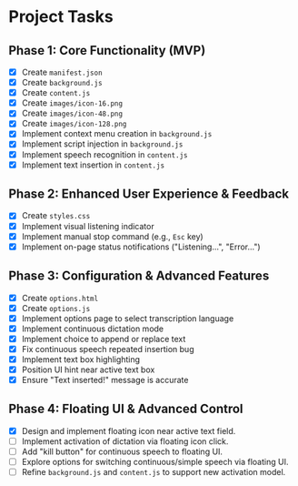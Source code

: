 # Project Tasks

## Phase 1: Core Functionality (MVP)

*   [x] Create `manifest.json`
*   [x] Create `background.js`
*   [x] Create `content.js`
*   [x] Create `images/icon-16.png`
*   [x] Create `images/icon-48.png`
*   [x] Create `images/icon-128.png`
*   [x] Implement context menu creation in `background.js`
*   [x] Implement script injection in `background.js`
*   [x] Implement speech recognition in `content.js`
*   [x] Implement text insertion in `content.js`

## Phase 2: Enhanced User Experience & Feedback

*   [x] Create `styles.css`
*   [x] Implement visual listening indicator
*   [x] Implement manual stop command (e.g., `Esc` key)
*   [x] Implement on-page status notifications ("Listening...", "Error...")

## Phase 3: Configuration & Advanced Features

*   [x] Create `options.html`
*   [x] Create `options.js`
*   [x] Implement options page to select transcription language
*   [x] Implement continuous dictation mode
*   [x] Implement choice to append or replace text
*   [x] Fix continuous speech repeated insertion bug
*   [x] Implement text box highlighting
*   [x] Position UI hint near active text box
*   [x] Ensure "Text inserted!" message is accurate

## Phase 4: Floating UI & Advanced Control
*   [x] Design and implement floating icon near active text field.
*   [ ] Implement activation of dictation via floating icon click.
*   [ ] Add "kill button" for continuous speech to floating UI.
*   [ ] Explore options for switching continuous/simple speech via floating UI.
*   [ ] Refine `background.js` and `content.js` to support new activation model.
